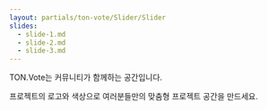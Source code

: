 ```yaml
---
layout: partials/ton-vote/Slider/Slider
slides:
  - slide-1.md
  - slide-2.md
  - slide-3.md
---
```


TON.Vote는 커뮤니티가 함께하는 공간입니다.

프로젝트의 로고와 색상으로 여러분들만의 맞춤형 프로젝트 공간을 만드세요.
